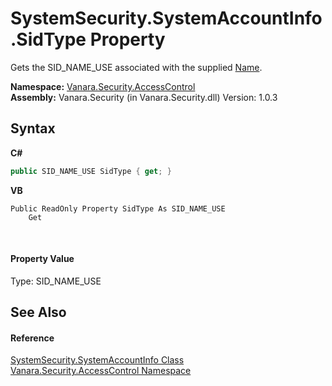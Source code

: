 # SystemSecurity.SystemAccountInfo.SidType Property 
 

Gets the SID_NAME_USE associated with the supplied <a href="a5d2c262-94ce-68d1-abfa-0d244c075002">Name</a>.

**Namespace:**&nbsp;<a href="62a937f8-234b-6e15-2f22-272a8ae206a7">Vanara.Security.AccessControl</a><br />**Assembly:**&nbsp;Vanara.Security (in Vanara.Security.dll) Version: 1.0.3

## Syntax

**C#**<br />
``` C#
public SID_NAME_USE SidType { get; }
```

**VB**<br />
``` VB
Public ReadOnly Property SidType As SID_NAME_USE
	Get
```

<br />

#### Property Value
Type: SID_NAME_USE

## See Also


#### Reference
<a href="c41468a2-6388-642f-3521-c9c035ac01f7">SystemSecurity.SystemAccountInfo Class</a><br /><a href="62a937f8-234b-6e15-2f22-272a8ae206a7">Vanara.Security.AccessControl Namespace</a><br />